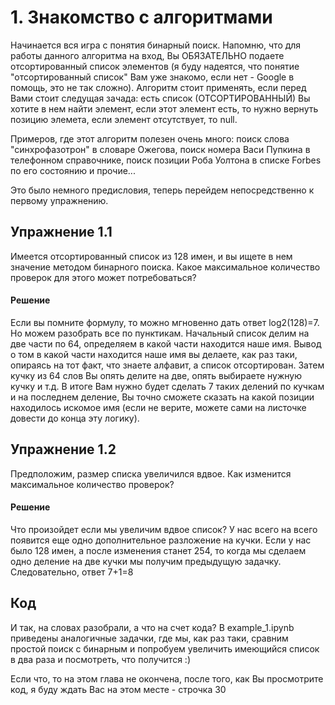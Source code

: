 # 1. Знакомство с алгоритмами

Начинается вся игра с понятия бинарный поиск. Напомню, что для работы данного алгоритма на вход, Вы ОБЯЗАТЕЛЬНО  подаете отсортированный список элементов (я буду надеятся, что понятие "отсортированный список" Вам уже знакомо, если нет - Google в помощь, это не так сложно). Алгоритм стоит применять, если перед Вами стоит следущая зачада: есть список (ОТСОРТИРОВАННЫЙ) Вы хотите в нем найти элемент, если этот элемент есть, то нужно вернуть позицию элемета, если элемент отсутствует, то null. 

Примеров, где этот алгоритм полезен очень много: поиск слова "синхрофазотрон" в словаре Ожегова, поиск номера Васи Пупкина в телефонном справочнике, поиск позиции Роба Уолтона в списке Forbes по его состоянию и прочие...

Это было немного предисловия, теперь перейдем непосредственно к первому упражнению.

## Упражнение 1.1

Имеется отсортированный список из 128 имен, и вы ищете в нем значение методом бинарного поиска. Какое максимальное количество проверок для этого может потребоваться?

#### Решение

Если вы помните формулу, то можно мгновенно дать ответ log2(128)=7.
Но можем разобрать все по пунктикам. Начальный список делим на две части по 64, определяем в какой части находится наше имя. Вывод о том в какой части находится наше имя вы делаете, как раз таки, опираясь на тот факт, что знаете алфавит, а список отсортирован. Затем кучку из 64 слов Вы опять делите на две, опять выбираете нужную кучку и т.д. В итоге Вам нужно будет сделать 7 таких делений по кучкам и на последнем деление, Вы точно сможете сказать на какой позиции находилось искомое имя (если не верите, можете сами на листочке довести до конца эту логику).

## Упражнение 1.2

Предположим, размер списка увеличился вдвое. Как изменится максимальное количество проверок?

#### Решение

Что произойдет если мы увеличим вдвое список? У нас всего на всего появится еще одно дополнительное разложение на кучки. Если у нас было 128 имен, а после изменения станет 254, то когда мы сделаем одно деление на две кучки мы получим предыдущую задачку. Следовательно, ответ 7+1=8

## Код

И так, на словах разобрали, а что на счет кода? В example_1.ipynb приведены аналогичные задачки, где мы, как раз таки, сравним простой поиск с бинарным и попробуем увеличить имеющийся список в два раза и посмотреть, что получится :)

Если что, то на этом глава не окончена, после того, как Вы просмотрите код, я буду ждать Вас на этом месте - строчка 30


